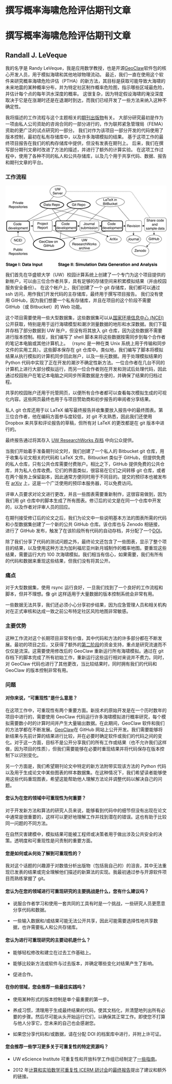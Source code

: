 # 撰写概率海啸危险评估期刊文章

# 撰写概率海啸危险评估期刊文章

## Randall J. LeVeque

我的名字是 Randy LeVeque，我是应用数学教授，也是开源[GeoClaw](http://www.geoclaw.org)软件包的核心开发人员，用于模拟海啸和其他地球物理流动。 最近，我们一直在使用这个软件来研究概率海啸危险评估（PTHA）的新方法，其目标是获取可能导致大海啸的未来地震的某种概率分布，并为特定社区制作概率危险图，指示哪些区域最危险，并估计每个点的每年洪水深度的概率。 这很复杂，因为特定假设海啸的淹没深度取决于它是在涨潮时还是在退潮时到达，而我们已经开发了一些方法来纳入这种不确定性。

我将描述的工作流程与这个主题相关的[期刊出版物](http://link.springer.com/article/10.1007%2Fs11069-014-1482-z)有关。 大部分研究最初是作为一项由私人公司资助的咨询合同的一部分进行的，作为联邦紧急管理局（FEMA）资助的更广泛的试点研究的一部分。 我们对作为该项目一部分开发的代码使用了版本控制，最初在私有存储库中，以及许多海啸模拟的结果。 基于这项工作的最终项目报告在我们的机构存储库中提供，但没有发表在期刊上。 后来，我们在撰写部分期刊文章时改进了方法的描述，并进行了额外的计算实验。 在这项工作过程中，使用了各种不同的私人和公共存储库，以及几个用于共享代码、数据、报告和期刊文章的平台。

### 工作流程

![Diagram](img/rjleveque.png) 我们首先在华盛顿大学（UW）校园计算系统上创建了一个专门为这个项目提供的新帐户，可以由三位合作者共享，具有足够的存储空间来积累模拟结果（并由校园服务安全备份）。 在这个帐户上，我们创建了一个 git 存储库，我们都可以通过 ssh 访问，用作我们开发代码的主存储库，最终用于撰写项目报告。 我们没有使用 GitHub，因为我们想要一个私有存储库，并且在项目的这个阶段不需要 GitHub（或 Bitbucket）的 Web 功能。

这个项目需要使用一些大型数据集，这些数据集可以从[国家环境信息中心 (NCEI)](https://www.ncei.noaa.gov/) 公开获取，特别是用于运行海啸模型和潮汐测量数据的地形和水深数据。我们下载并存档了部分数据到 UW 账户，但没有将其放入 git 仓库，因为这些数据不需要进行版本控制。相反，我们编写了 shell 脚本来将这些数据按需同步到每个合作者的笔记本电脑或其他计算机上。 （rsync 是一种在类 Unix 系统上用于传输和同步文件的实用工具）。这些脚本保存在 git 仓库中。类似地，我们编写了脚本将模拟结果从执行模拟的计算机同步回此账户，以及一些元数据。用于处理模拟结果的 Python 代码中实现了正在开发的潮汐不确定性新方法。一位合作者在几台不同的计算机上进行大部分模拟运行，而另一位合作者则在开发和测试后处理代码，因此通过校园账户在笔记本电脑之间同步所需数据是方便的，并确保了结果的归档过程。

共享的校园账户还用于托管网页，以便所有合作者都可以查看每次模拟生成的可视化内容。这些网页最终也用于与项目赞助商和初步报告的审阅者分享结果。

私人 git 仓库还用于以 LaTeX 编写最终报告并收集要放入报告中的最终图表。第三位合作者，他在编码方面参与度较低，对 git 不太熟悉，因此我们还使用 Dropbox 来共享和评论报告的草稿，但所有对 LaTeX 的更改都是在 git 版本中进行的。

最终报告通过将其存入 [UW ResearchWorks 存档](http://hdl.handle.net/1773/22366) 中向公众提供。

当我们开始着手准备期刊论文时，我们创建了一个私人的 Bitbucket git 仓库，用于收集与论文相关的代码和 LaTeX 文件。Bitbucket 类似于 GitHub，但提供免费的私人仓库，只有公共仓库需要付费账户。相比之下，GitHub 提供免费的公共仓库，并为私人仓库收费。它们的界面类似，很容易在它们之间转移 git 仓库，或者在两个服务上保留副本，因此通常方便同时用于不同目的。提交的预印本也被发布在 [arXiv](http://arxiv.org/abs/1404.7216) 上，这是一个广泛使用的预印本服务器，可以免费访问。

评审人员要求对论文进行更改，并且一些图表需要重新制作，这很容易做到，因为我们用 git 仓库中的脚本生成了所有图表。修订后的论文是在同一个仓库中开发的，以及作者对评审人员的回应。

在期刊接受修订后的论文之后，我们为论文中一些说明基本方法的图表所需的代码和小型数据集创建了一个新的公共 GitHub 仓库。该仓库也与 Zenodo 相链接，进行了 GitHub 发布，触发了在该阶段所有代码的自动存档，并分配了一个[DOI](http://dx.doi.org/10.5281/zenodo.12406)。

除了我们分享了代码的测试问题之外，最终论文还包含了一些图表，显示了整个项目的结果，以及使用这种方法为加利福尼亚州新月城制作的概率地图。要重现这些结果，需要运行大约 100 次海啸模拟。我们相当有信心，如果需要，我们有所有的代码和数据来重现这些结果，但我们没有将其公开。

### 痛点

对于大型数据集，使用 rsync 运行良好，一旦我们找到了一个良好的工作流程和脚本，但并不理想。像 git 这样适用于大量数据的版本控制系统会非常有用。

一些数据无法共享，我们还必须小心分享初步结果，因为应急管理人员和相关机构对在正式审核和达成一致之前公布特定社区风险地图非常敏感。

### 主要优势

这种工作流对这个长期项目非常有价值，其中代码和方法的许多部分都在不断发展。最初的项目之后，又获得了额外的[第二阶段](http://hdl.handle.net/1773/25916)的资金支持，重点是研究流速而不仅仅是流深。这需要使用修改后的 GeoClaw 重新运行所有海啸模拟。通过在 git 存档下的脚本完成了所有初始工作，重新运行这些运行相对来说并不费力。同时，对 GeoClaw 代码也进行了其他更改，当比较结果时，同时拥有我们的代码和 GeoClaw 的版本控制非常有用。

### 问题

#### 对你来说，“可重现性”是什么意思？

在这项工作中，可重现性有两个重要方面。新技术的原始开发是在一个历时数年的项目中进行的，需要使用 GeoClaw 代码运行许多海啸模拟进行概率研究，每个模拟需要数小时的计算时间并产生大量输出数据。在此期间，GeoClaw 软件和我们的方法学都在不断发展。[GeoClaw](https://github.com/clawpack/geoclaw)在 GitHub 网站上公开开发。我们需要能够将新结果与先前计算的结果进行比较，并在必要时确定软件或我们的代码之间的变化。对于这一方面，目标不是公开分享我们的所有工作或结果（也不允许我们这样做，因为项目的性质），但我们需要能够在必要时重现结果并将代码保存在版本控制下以识别变化。

另一个方面是，我们希望期刊论文中特定的新方法附带实现该方法的 Python 代码以及用于生成论文中某些图表的样本数据集。在这种情况下，我们希望读者能够使用这些代码重现图表，希望这能帮助他人理解方法论并调整代码以解决自己的问题。

#### 您认为在您的领域中可重现性为何重要？

对于开发新方法和算法的研究人员来说，能够看到代码中的细节但没有出现在论文中通常是很重要的，这样可以更好地理解工作并找到潜在的错误。这也有助于比较同一问题的不同方法。

在自然灾害建模中，模拟结果可能被工程师或决策者用于做出涉及公共安全的决策。透明度和可重现性是问责制的重要方面。

#### 您是如何或从何处了解到可重现性的？

我对这个话题的兴趣源于对数值分析出版物（包括我自己的）的沮丧，其中无法重现已发表的结果或完全理解他们描述的新算法的实现。我最初通过参与开源软件项目而熟练掌握了 git。

#### 您认为在您的领域进行可重现研究的主要挑战是什么，您有什么建议吗？

+   说服合作者学习和使用一套共同的工具有时是一个挑战，一些研究人员更愿意分享代码和数据。

+   一些输入数据和/或结果可能无法公开共享，因此可能需要选择性地共享数据，也许需要私人和公共存储库。

#### 您认为进行可重现研究的主要动机是什么？

+   能够轻松修改和建立在过去工作基础上。

+   能够比较新方法或软件与过去版本，并确定哪些变化对结果产生了影响。

+   促进合作。

#### 在你的领域，您会推荐一些最佳实践吗？

+   使用某种形式的版本控制是单个最重要的第一步。

+   养成习惯，清理用于生成最终结果的代码，使其文档化，并清楚地列出所有必要的步骤。然后尽可能从头开始运行它们，以确保其正常工作。即使您不打算与他人分享它，您未来的自己也会感谢您。

+   如果您分享代码和/或数据，请在分配 DOI 的档案库中进行，并附上许可证。

#### 您会推荐一些学习更多关于可重复性的特定资源吗？

+   UW eScience Institute 可重复性和开放科学工作组已经制定了[一些指南](http://uwescience.github.io/reproducible/guidelines.html)。

+   2012 年[计算和实验数学可重复性 ICERM 研讨会](https://icerm.brown.edu/tw12-5-rcem/)的[最终报告](https://icerm.brown.edu/tw12-5-rcem/icerm_report.pdf)提出了建议和额外的链接。
